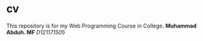 # cv

This repository is for my Web Programming Course in College.
<b>Muhammad Abduh. MF</b>
<i>D121171505</i>
